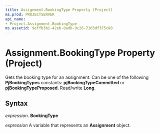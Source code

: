 ```yaml
---
title: Assignment.BookingType Property (Project)
ms.prod: PROJECTSERVER
api_name:
- Project.Assignment.BookingType
ms.assetid: 9effb3b1-42eb-8adb-9c26-7103df375c88
---
```



# Assignment.BookingType Property (Project)

Gets the booking type for an assignment. Can be one of the following  **PjBookingTypes** constants: **pjBookingTypeCommitted** or **pjBookingTypeProposed**. Read/write **Long**.


## Syntax

 _expression_. **BookingType**

 _expression_ A variable that represents an **Assignment** object.


